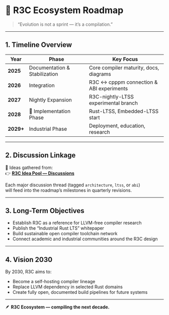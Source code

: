 # 📅 R3C Ecosystem Roadmap  
> “Evolution is not a sprint — it’s a compilation.”

---

## 1. Timeline Overview
| Year | Phase | Key Focus |
|------|--------|------------|
| **2025** | Documentation & Stabilization | Core compiler maturity, docs, diagrams |
| **2026** | Integration | R3C ↔ cpppm connection & ABI experiments |
| **2027** | Nightly Expansion | R3C-nightly-LTSS experimental branch |
| **2028** | 🚀 Implementation Phase | Rust-LTSS, Embedded-LTSS start |
| **2029+** | Industrial Phase | Deployment, education, research |

---

## 2. Discussion Linkage
💬 Ideas gathered from:  
👉 [**R3C Idea Pool — Discussions**](https://github.com/0200134/R3C-ecosystem/discussions)

Each major discussion thread (tagged `architecture`, `ltss`, or `abi`)  
will feed into the roadmap’s milestones in quarterly revisions.

---

## 3. Long-Term Objectives
- Establish R3C as a reference for LLVM-free compiler research  
- Publish the “Industrial Rust LTS” whitepaper  
- Build sustainable open compiler toolchain network  
- Connect academic and industrial communities around the R3C design

---

## 4. Vision 2030
By 2030, R3C aims to:
- Become a self-hosting compiler lineage  
- Replace LLVM dependency in selected Rust domains  
- Create fully open, documented build pipelines for future systems

---

🪶 **R3C Ecosystem — compiling the next decade.**

